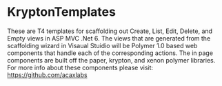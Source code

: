 # KryptonTemplates
These are T4 templates for scaffolding out Create, List, Edit, Delete, and Empty views in ASP MVC .Net 6. 
The views that are generated from the scaffolding wizard in Visaual Stuidio will be Polymer 1.0 based web components that handle each of the corresponding actions.
The in page components are built off the paper, krypton, and xenon polymer libraries. For more info about these components please visit: https://github.com/acaxlabs 
